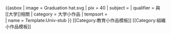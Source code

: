 {{asbox
| image     = Graduation hat.svg
| pix       = 40
| subject   = 
| qualifier = 與[[大学]]相關
| category  = 大学小作品
| tempsort  =  
| name      = Template:Univ-stub
}}<noinclude>
[[Category:教育小作品模板]]
[[Category:組織小作品模板]]
</noinclude>